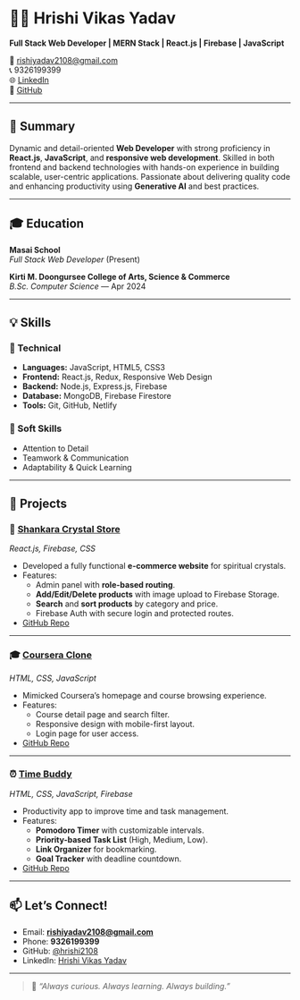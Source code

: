 # 👨‍💻 Hrishi Vikas Yadav

**Full Stack Web Developer | MERN Stack | React.js | Firebase | JavaScript**

📧 rishiyadav2108@gmail.com  
📞 9326199399  
🌐 [LinkedIn](https://www.linkedin.com/in/hrishi-yadav-912096340)  
🐙 [GitHub](https://github.com/hrishi2108)  

---

## 🧾 Summary

Dynamic and detail-oriented **Web Developer** with strong proficiency in **React.js**, **JavaScript**, and **responsive web development**. Skilled in both frontend and backend technologies with hands-on experience in building scalable, user-centric applications. Passionate about delivering quality code and enhancing productivity using **Generative AI** and best practices.

---

## 🎓 Education

**Masai School**  
*Full Stack Web Developer* (Present)

**Kirti M. Doongursee College of Arts, Science & Commerce**  
*B.Sc. Computer Science* — Apr 2024

---

## 💡 Skills

### 🔧 Technical
- **Languages:** JavaScript, HTML5, CSS3
- **Frontend:** React.js, Redux, Responsive Web Design
- **Backend:** Node.js, Express.js, Firebase
- **Database:** MongoDB, Firebase Firestore
- **Tools:** Git, GitHub, Netlify

### 🌟 Soft Skills
- Attention to Detail
- Teamwork & Communication
- Adaptability & Quick Learning

---

## 🚀 Projects

### 🔮 [Shankara Crystal Store](https://shiny-lollipop-26ff8a.netlify.app/)
*React.js, Firebase, CSS*

- Developed a fully functional **e-commerce website** for spiritual crystals.
- Features:
  - Admin panel with **role-based routing**.
  - **Add/Edit/Delete products** with image upload to Firebase Storage.
  - **Search** and **sort products** by category and price.
  - Firebase Auth with secure login and protected routes.
- [GitHub Repo](https://github.com/hrishi2108/Crystal_store.git)

---

### 🎓 [Coursera Clone](https://roaring-paprenjak-7e24e2.netlify.app)
*HTML, CSS, JavaScript*

- Mimicked Coursera’s homepage and course browsing experience.
- Features:
  - Course detail page and search filter.
  - Responsive design with mobile-first layout.
  - Login page for user access.
- [GitHub Repo](https://github.com/hrishi2108/B43_WEB_019_The-Stylists.git)

---

### ⏰ [Time Buddy](https://fanciful-elf-ed4c09.netlify.app)
*HTML, CSS, JavaScript, Firebase*

- Productivity app to improve time and task management.
- Features:
  - **Pomodoro Timer** with customizable intervals.
  - **Priority-based Task List** (High, Medium, Low).
  - **Link Organizer** for bookmarking.
  - **Goal Tracker** with deadline countdown.
- [GitHub Repo](https://github.com/Dheerajmlk/Frontend-fanatics.git)

---

## 📫 Let’s Connect!

- Email: **rishiyadav2108@gmail.com**
- Phone: **9326199399**
- GitHub: [@hrishi2108](https://github.com/hrishi2108)
- LinkedIn: [Hrishi Vikas Yadav](https://www.linkedin.com/in/hrishi-yadav-912096340)

---

> 🚀 *“Always curious. Always learning. Always building.”*
